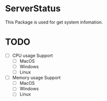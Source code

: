 # ServerStatus

This Package is used for get system infomation.

# TODO
- [ ] CPU usage Support
    - [ ] MacOS
    - [ ] Windows
    - [ ] Linux
- [ ] Memory usage Support
    - [ ] MacOS
    - [ ] Windows
    - [ ] Linux